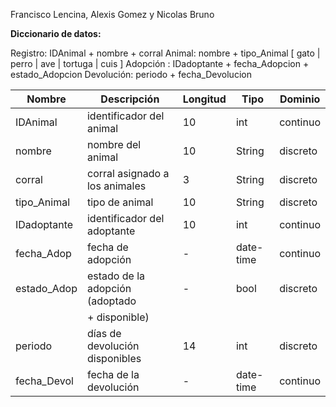 Francisco Lencina, Alexis Gomez y Nicolas Bruno

**Diccionario de datos:**

Registro: IDAnimal + nombre + corral
Animal: nombre + tipo_Animal [ gato | perro | ave | tortuga | cuis ]
Adopción : IDadoptante + fecha_Adopcion + estado_Adopcion 
Devolución: periodo + fecha_Devolucion

| Nombre      | Descripción                            | Longitud | Tipo       | Dominio  |
|-------------|----------------------------------------|----------|------------|----------|
| IDAnimal    | identificador del animal               | 10       | int        | continuo |
| nombre      | nombre del animal                      | 10       | String     | discreto |
| corral      | corral asignado a los animales         | 3        | String     | discreto |
| tipo_Animal | tipo de animal                         | 10       | String     | discreto |
| IDadoptante | identificador del adoptante            | 10       | int        | continuo |
| fecha_Adop  | fecha de adopción                      | -        | date-time  | continuo |
| estado_Adop | estado de la adopción (adoptado        | -        |    bool    | discreto |
|             |  + disponible)                         |          |            |          |
| periodo     | días de devolución disponibles         | 14       | int        | discreto |
| fecha_Devol | fecha de la devolución                 | -        | date-time  | continuo |
